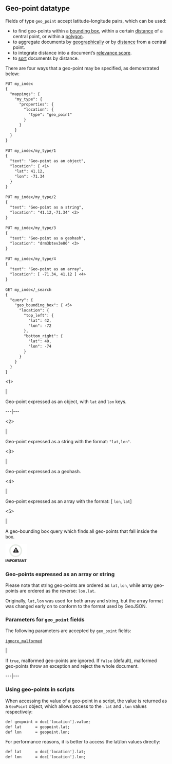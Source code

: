 ## Geo-point datatype

Fields of type `geo_point` accept latitude-longitude pairs, which can be used:

  * to find geo-points within a [bounding box](query-dsl-geo-bounding-box-query.html), within a certain [distance](query-dsl-geo-distance-query.html) of a central point, or within a [polygon](query-dsl-geo-polygon-query.html). 
  * to aggregate documents by [geographically](search-aggregations-bucket-geohashgrid-aggregation.html) or by [distance](search-aggregations-bucket-geodistance-aggregation.html) from a central point. 
  * to integrate distance into a document’s [relevance score](query-dsl-function-score-query.html). 
  * to [sort](search-request-sort.html#geo-sorting) documents by distance. 



There are four ways that a geo-point may be specified, as demonstrated below:
    
    
    PUT my_index
    {
      "mappings": {
        "my_type": {
          "properties": {
            "location": {
              "type": "geo_point"
            }
          }
        }
      }
    }
    
    PUT my_index/my_type/1
    {
      "text": "Geo-point as an object",
      "location": { <1>
        "lat": 41.12,
        "lon": -71.34
      }
    }
    
    PUT my_index/my_type/2
    {
      "text": "Geo-point as a string",
      "location": "41.12,-71.34" <2>
    }
    
    PUT my_index/my_type/3
    {
      "text": "Geo-point as a geohash",
      "location": "drm3btev3e86" <3>
    }
    
    PUT my_index/my_type/4
    {
      "text": "Geo-point as an array",
      "location": [ -71.34, 41.12 ] <4>
    }
    
    GET my_index/_search
    {
      "query": {
        "geo_bounding_box": { <5>
          "location": {
            "top_left": {
              "lat": 42,
              "lon": -72
            },
            "bottom_right": {
              "lat": 40,
              "lon": -74
            }
          }
        }
      }
    }

<1>

| 

Geo-point expressed as an object, with `lat` and `lon` keys.   
  
---|---  
  
<2>

| 

Geo-point expressed as a string with the format: `"lat,lon"`.   
  
<3>

| 

Geo-point expressed as a geohash.   
  
<4>

| 

Geo-point expressed as an array with the format: [ `lon`, `lat`]   
  
<5>

| 

A geo-bounding box query which finds all geo-points that fall inside the box.   
  
![Important](images/icons/important.png)

### Geo-points expressed as an array or string

Please note that string geo-points are ordered as `lat,lon`, while array geo-points are ordered as the reverse: `lon,lat`.

Originally, `lat,lon` was used for both array and string, but the array format was changed early on to conform to the format used by GeoJSON.

### Parameters for `geo_point` fields

The following parameters are accepted by `geo_point` fields:

[`ignore_malformed`](ignore-malformed.html)

| 

If `true`, malformed geo-points are ignored. If `false` (default), malformed geo-points throw an exception and reject the whole document.   
  
---|---  
  
### Using geo-points in scripts

When accessing the value of a geo-point in a script, the value is returned as a `GeoPoint` object, which allows access to the `.lat` and `.lon` values respectively:
    
    
    def geopoint = doc['location'].value;
    def lat      = geopoint.lat;
    def lon      = geopoint.lon;

For performance reasons, it is better to access the lat/lon values directly:
    
    
    def lat      = doc['location'].lat;
    def lon      = doc['location'].lon;

